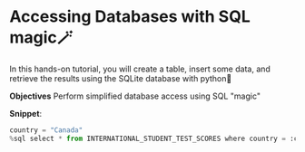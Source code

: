 # Accessing Databases with SQL magic🪄

In this hands-on tutorial, you will create a table, insert some data, 
and retrieve the results using the SQLite database with python🐍

**Objectives**
Perform simplified database access using SQL "magic"

**Snippet**:

```python
country = "Canada"
%sql select * from INTERNATIONAL_STUDENT_TEST_SCORES where country = :country
```

